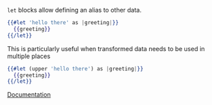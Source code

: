 `let` blocks allow defining an alias to other data.

```hbs
{{#let 'hello there' as |greeting|}}
  {{greeting}}
{{/let}}
```

This is particularly useful when transformed data needs to be used in multiple places

```hbs
{{#let (upper 'hello there') as |greeting|}}
  {{greeting}}
{{/let}}
```

[Documentation][docs]

[docs]: https://api.emberjs.com/ember/release/classes/Ember.Templates.helpers/methods/let?anchor=let
